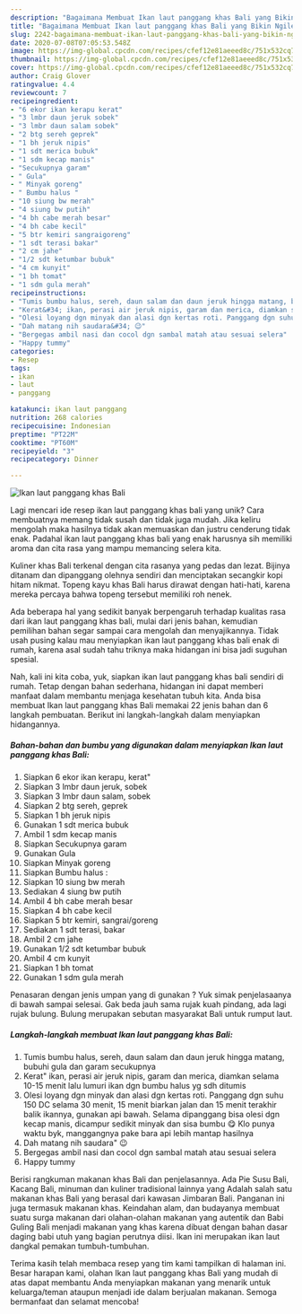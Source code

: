 ```yaml
---
description: "Bagaimana Membuat Ikan laut panggang khas Bali yang Bikin Ngiler"
title: "Bagaimana Membuat Ikan laut panggang khas Bali yang Bikin Ngiler"
slug: 2242-bagaimana-membuat-ikan-laut-panggang-khas-bali-yang-bikin-ngiler
date: 2020-07-08T07:05:53.548Z
image: https://img-global.cpcdn.com/recipes/cfef12e81aeeed8c/751x532cq70/ikan-laut-panggang-khas-bali-foto-resep-utama.jpg
thumbnail: https://img-global.cpcdn.com/recipes/cfef12e81aeeed8c/751x532cq70/ikan-laut-panggang-khas-bali-foto-resep-utama.jpg
cover: https://img-global.cpcdn.com/recipes/cfef12e81aeeed8c/751x532cq70/ikan-laut-panggang-khas-bali-foto-resep-utama.jpg
author: Craig Glover
ratingvalue: 4.4
reviewcount: 7
recipeingredient:
- "6 ekor ikan kerapu kerat"
- "3 lmbr daun jeruk sobek"
- "3 lmbr daun salam sobek"
- "2 btg sereh geprek"
- "1 bh jeruk nipis"
- "1 sdt merica bubuk"
- "1 sdm kecap manis"
- "Secukupnya garam"
- " Gula"
- " Minyak goreng"
- " Bumbu halus "
- "10 siung bw merah"
- "4 siung bw putih"
- "4 bh cabe merah besar"
- "4 bh cabe kecil"
- "5 btr kemiri sangraigoreng"
- "1 sdt terasi bakar"
- "2 cm jahe"
- "1/2 sdt ketumbar bubuk"
- "4 cm kunyit"
- "1 bh tomat"
- "1 sdm gula merah"
recipeinstructions:
- "Tumis bumbu halus, sereh, daun salam dan daun jeruk hingga matang, bubuhi gula dan garam secukupnya"
- "Kerat&#34; ikan, perasi air jeruk nipis, garam dan merica, diamkan selama 10-15 menit lalu lumuri ikan dgn bumbu halus yg sdh ditumis"
- "Olesi loyang dgn minyak dan alasi dgn kertas roti. Panggang dgn suhu 150 DC selama 30 menit, 15 menit biarkan jalan dan 15 menit terakhir balik ikannya, gunakan api bawah. Selama dipanggang bisa olesi dgn kecap manis, dicampur sedikit minyak dan sisa bumbu 😋 Klo punya waktu byk, manggangnya pake bara api lebih mantap hasilnya"
- "Dah matang nih saudara&#34; 😉"
- "Bergegas ambil nasi dan cocol dgn sambal matah atau sesuai selera"
- "Happy tummy"
categories:
- Resep
tags:
- ikan
- laut
- panggang

katakunci: ikan laut panggang 
nutrition: 268 calories
recipecuisine: Indonesian
preptime: "PT22M"
cooktime: "PT60M"
recipeyield: "3"
recipecategory: Dinner

---
```



![Ikan laut panggang khas Bali](https://img-global.cpcdn.com/recipes/cfef12e81aeeed8c/751x532cq70/ikan-laut-panggang-khas-bali-foto-resep-utama.jpg)

Lagi mencari ide resep ikan laut panggang khas bali yang unik? Cara membuatnya memang tidak susah dan tidak juga mudah. Jika keliru mengolah maka hasilnya tidak akan memuaskan dan justru cenderung tidak enak. Padahal ikan laut panggang khas bali yang enak harusnya sih memiliki aroma dan cita rasa yang mampu memancing selera kita.

Kuliner khas Bali terkenal dengan cita rasanya yang pedas dan lezat. Bijinya ditanam dan dipanggang olehnya sendiri dan menciptakan secangkir kopi hitam nikmat. Topeng kayu khas Bali harus dirawat dengan hati-hati, karena mereka percaya bahwa topeng tersebut memiliki roh nenek.

Ada beberapa hal yang sedikit banyak berpengaruh terhadap kualitas rasa dari ikan laut panggang khas bali, mulai dari jenis bahan, kemudian pemilihan bahan segar sampai cara mengolah dan menyajikannya. Tidak usah pusing kalau mau menyiapkan ikan laut panggang khas bali enak di rumah, karena asal sudah tahu triknya maka hidangan ini bisa jadi suguhan spesial.


Nah, kali ini kita coba, yuk, siapkan ikan laut panggang khas bali sendiri di rumah. Tetap dengan bahan sederhana, hidangan ini dapat memberi manfaat dalam membantu menjaga kesehatan tubuh kita. Anda bisa membuat Ikan laut panggang khas Bali memakai 22 jenis bahan dan 6 langkah pembuatan. Berikut ini langkah-langkah dalam menyiapkan hidangannya.

<!--inarticleads1-->

##### Bahan-bahan dan bumbu yang digunakan dalam menyiapkan Ikan laut panggang khas Bali:

1. Siapkan 6 ekor ikan kerapu, kerat&#34;
1. Siapkan 3 lmbr daun jeruk, sobek
1. Siapkan 3 lmbr daun salam, sobek
1. Siapkan 2 btg sereh, geprek
1. Siapkan 1 bh jeruk nipis
1. Gunakan 1 sdt merica bubuk
1. Ambil 1 sdm kecap manis
1. Siapkan Secukupnya garam
1. Gunakan  Gula
1. Siapkan  Minyak goreng
1. Siapkan  Bumbu halus :
1. Siapkan 10 siung bw merah
1. Sediakan 4 siung bw putih
1. Ambil 4 bh cabe merah besar
1. Siapkan 4 bh cabe kecil
1. Siapkan 5 btr kemiri, sangrai/goreng
1. Sediakan 1 sdt terasi, bakar
1. Ambil 2 cm jahe
1. Gunakan 1/2 sdt ketumbar bubuk
1. Ambil 4 cm kunyit
1. Siapkan 1 bh tomat
1. Gunakan 1 sdm gula merah


Penasaran dengan jenis umpan yang di gunakan ? Yuk simak penjelasaanya di bawah sampai selesai. Gak beda jauh sama rujak kuah pindang, ada lagi rujak bulung. Bulung merupakan sebutan masyarakat Bali untuk rumput laut. 

<!--inarticleads2-->

##### Langkah-langkah membuat Ikan laut panggang khas Bali:

1. Tumis bumbu halus, sereh, daun salam dan daun jeruk hingga matang, bubuhi gula dan garam secukupnya
1. Kerat&#34; ikan, perasi air jeruk nipis, garam dan merica, diamkan selama 10-15 menit lalu lumuri ikan dgn bumbu halus yg sdh ditumis
1. Olesi loyang dgn minyak dan alasi dgn kertas roti. Panggang dgn suhu 150 DC selama 30 menit, 15 menit biarkan jalan dan 15 menit terakhir balik ikannya, gunakan api bawah. Selama dipanggang bisa olesi dgn kecap manis, dicampur sedikit minyak dan sisa bumbu 😋 Klo punya waktu byk, manggangnya pake bara api lebih mantap hasilnya
1. Dah matang nih saudara&#34; 😉
1. Bergegas ambil nasi dan cocol dgn sambal matah atau sesuai selera
1. Happy tummy


Berisi rangkuman makanan khas Bali dan penjelasannya. Ada Pie Susu Bali, Kacang Bali, minuman dan kuliner tradisional lainnya yang Adalah salah satu makanan khas Bali yang berasal dari kawasan Jimbaran Bali. Panganan ini juga termasuk makanan khas. Keindahan alam, dan budayanya membuat suatu surga makanan dari olahan-olahan makanan yang autentik dan Babi Guling Bali menjadi makanan yang khas karena dibuat dengan bahan dasar daging babi utuh yang bagian perutnya diisi. Ikan ini merupakan ikan laut dangkal pemakan tumbuh-tumbuhan. 

Terima kasih telah membaca resep yang tim kami tampilkan di halaman ini. Besar harapan kami, olahan Ikan laut panggang khas Bali yang mudah di atas dapat membantu Anda menyiapkan makanan yang menarik untuk keluarga/teman ataupun menjadi ide dalam berjualan makanan. Semoga bermanfaat dan selamat mencoba!
